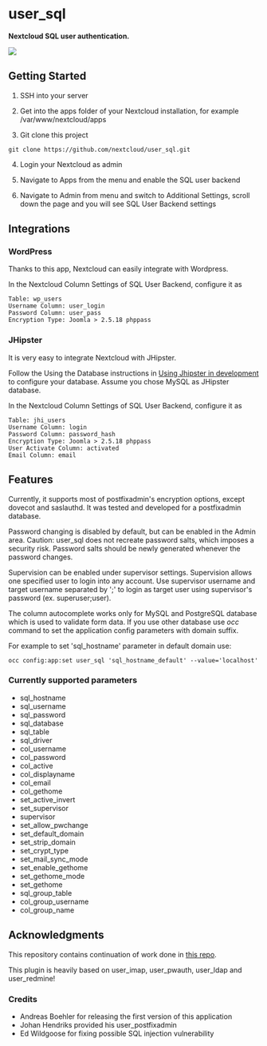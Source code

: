 user_sql
========

**Nextcloud SQL user authentication.**

![](https://github.com/nextcloud/user_sql/blob/master/screenshot.png)

## Getting Started
1. SSH into your server

2. Get into the apps folder of your Nextcloud installation, for example /var/www/nextcloud/apps

3. Git clone this project
```
git clone https://github.com/nextcloud/user_sql.git
```

4. Login your Nextcloud as admin

5. Navigate to Apps from the menu and enable the SQL user backend 

6. Navigate to Admin from menu and switch to Additional Settings, scroll down the page and you will see SQL User Backend settings

## Integrations

### WordPress
Thanks to this app, Nextcloud can easily integrate with Wordpress.

In the Nextcloud Column Settings of SQL User Backend, configure it as
```
Table: wp_users
Username Column: user_login
Password Column: user_pass
Encryption Type: Joomla > 2.5.18 phppass
```

### JHipster
It is very easy to integrate Nextcloud with JHipster.

Follow the Using the Database instructions in [Using Jhipster in development](http://www.jhipster.tech/development/) to configure your database. Assume you chose MySQL as JHipster database.

In the Nextcloud Column Settings of SQL User Backend, configure it as
```
Table: jhi_users
Username Column: login
Password Column: password_hash
Encryption Type: Joomla > 2.5.18 phppass
User Activate Column: activated
Email Column: email
```

## Features
Currently, it supports most of postfixadmin's encryption options, except dovecot and saslauthd.
It was tested and developed for a postfixadmin database.

Password changing is disabled by default, but can be enabled in the Admin area.
Caution: user_sql does not recreate password salts, which imposes a security risk. 
Password salts should be newly generated whenever the password changes.

Supervision can be enabled under supervisor settings. Supervision allows one
specified user to login into any account. Use supervisor username and target 
username separated by ';' to login as target user using supervisor's password 
(ex. superuser;user).

The column autocomplete works only for MySQL and PostgreSQL database which is used to validate form data.
If you use other database use *occ* command to set the application config parameters with domain suffix.

For example to set 'sql_hostname' parameter in default domain use:

```occ config:app:set user_sql 'sql_hostname_default' --value='localhost'```

### Currently supported parameters

- sql_hostname
- sql_username
- sql_password
- sql_database
- sql_table
- sql_driver
- col_username
- col_password
- col_active
- col_displayname
- col_email
- col_gethome
- set_active_invert
- set_supervisor
- supervisor
- set_allow_pwchange
- set_default_domain
- set_strip_domain
- set_crypt_type
- set_mail_sync_mode
- set_enable_gethome
- set_gethome_mode
- set_gethome
- sql_group_table
- col_group_username
- col_group_name

## Acknowledgments
This repository contains continuation of work done in [this repo](https://www.aboehler.at/hg/user_sql/).

This plugin is heavily based on user_imap, user_pwauth, user_ldap and user_redmine!

### Credits

  * Andreas Boehler for releasing the first version of this application
  * Johan Hendriks provided his user_postfixadmin
  * Ed Wildgoose for fixing possible SQL injection vulnerability
